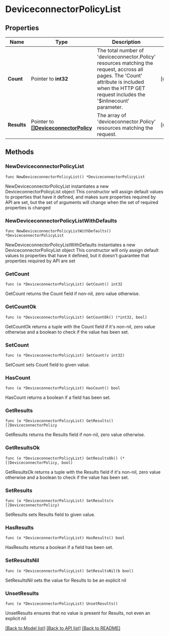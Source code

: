 # DeviceconnectorPolicyList

## Properties

Name | Type | Description | Notes
------------ | ------------- | ------------- | -------------
**Count** | Pointer to **int32** | The total number of &#39;deviceconnector.Policy&#39; resources matching the request, accross all pages. The &#39;Count&#39; attribute is included when the HTTP GET request includes the &#39;$inlinecount&#39; parameter. | [optional] 
**Results** | Pointer to [**[]DeviceconnectorPolicy**](deviceconnector.Policy.md) | The array of &#39;deviceconnector.Policy&#39; resources matching the request. | [optional] 

## Methods

### NewDeviceconnectorPolicyList

`func NewDeviceconnectorPolicyList() *DeviceconnectorPolicyList`

NewDeviceconnectorPolicyList instantiates a new DeviceconnectorPolicyList object
This constructor will assign default values to properties that have it defined,
and makes sure properties required by API are set, but the set of arguments
will change when the set of required properties is changed

### NewDeviceconnectorPolicyListWithDefaults

`func NewDeviceconnectorPolicyListWithDefaults() *DeviceconnectorPolicyList`

NewDeviceconnectorPolicyListWithDefaults instantiates a new DeviceconnectorPolicyList object
This constructor will only assign default values to properties that have it defined,
but it doesn't guarantee that properties required by API are set

### GetCount

`func (o *DeviceconnectorPolicyList) GetCount() int32`

GetCount returns the Count field if non-nil, zero value otherwise.

### GetCountOk

`func (o *DeviceconnectorPolicyList) GetCountOk() (*int32, bool)`

GetCountOk returns a tuple with the Count field if it's non-nil, zero value otherwise
and a boolean to check if the value has been set.

### SetCount

`func (o *DeviceconnectorPolicyList) SetCount(v int32)`

SetCount sets Count field to given value.

### HasCount

`func (o *DeviceconnectorPolicyList) HasCount() bool`

HasCount returns a boolean if a field has been set.

### GetResults

`func (o *DeviceconnectorPolicyList) GetResults() []DeviceconnectorPolicy`

GetResults returns the Results field if non-nil, zero value otherwise.

### GetResultsOk

`func (o *DeviceconnectorPolicyList) GetResultsOk() (*[]DeviceconnectorPolicy, bool)`

GetResultsOk returns a tuple with the Results field if it's non-nil, zero value otherwise
and a boolean to check if the value has been set.

### SetResults

`func (o *DeviceconnectorPolicyList) SetResults(v []DeviceconnectorPolicy)`

SetResults sets Results field to given value.

### HasResults

`func (o *DeviceconnectorPolicyList) HasResults() bool`

HasResults returns a boolean if a field has been set.

### SetResultsNil

`func (o *DeviceconnectorPolicyList) SetResultsNil(b bool)`

 SetResultsNil sets the value for Results to be an explicit nil

### UnsetResults
`func (o *DeviceconnectorPolicyList) UnsetResults()`

UnsetResults ensures that no value is present for Results, not even an explicit nil

[[Back to Model list]](../README.md#documentation-for-models) [[Back to API list]](../README.md#documentation-for-api-endpoints) [[Back to README]](../README.md)


